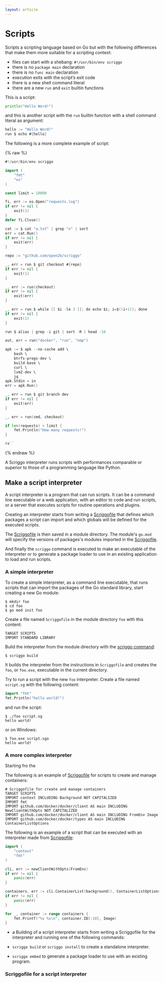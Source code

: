```yaml
---
layout: article
---
```

# Scripts

Scripts a scripting language based on Go but with the following differences that make them more suitable for a scripting context:
 
* files can start with a shebang: `#!/usr/bin/env scriggo`
* there is no `package main` declaration
* there is no `func main` declaration
* execution exits with the script’s exit code
* there is a new shell command literal
* there are a new `run` and `exit` builtin functions

This is a script:

```go
println("Hello Word!")
```

and this is another script with the `run` builtin function with a shell command literal as argument:

```go
hello := "Hello Word!"
run $ echo #{hello}
```

The following is a more complete example of script:

{% raw %}
```go
#!/usr/bin/env scriggo

import (
    "fmt"
    "os"
)

const limit = 10000

fi, err := os.Open("requests.log")
if err != nil {
    exit(1)
}
defer fi.Close()

cat := $ cat "a.txt" | grep "n" | sort 
err = cat.Run()
if err != nil {
    exit(err)
}

repo := "github.com/open2b/scriggo"

_, err = run $ git checkout #{repo}
if err != nil {
    exit(1)
}

_, err := run(checkout)
if err != nil {
    exit(err)
}

_, err = run $ while [[ $i -le 3 ]]; do echo $i; i=$((i+1)); done
if err != nil {
    exit(1)
}

run $ alias | grep -i git | sort -R | head -10

out, err = run("docker", "run", "nmp")

apk := $ apk --no-cache add \
    bash \
    btrfs-progs-dev \
    build-base \
    curl \
    lvm2-dev \
    jq
apk.Stdin = in
err = apk.Run()

_, err = run $ git branch dev
if err != nil {
    exit(err)
}

_, err = run(cmd, checkout)

if len(requests) > limit {
    fmt.Println("How many requests!")
}

rx``

```
{% endraw %}

A Scriggo interpreter runs scripts with performances comparable or superior to those of a programming language like Python.  

## Make a script interpreter

A script interpreter is a program that can run scripts. It can be a command line executable or a web application, with
an editor to code and run scripts, or a server that executes scripts for routine operations and plugins.

Creating an interpreter starts from writing a [Scriggofile](scriggofile) that defines which packages a script can import and
which globals will be defined for the executed scripts.

The [Scriggofile](scriggofile) is then saved in a module directory. The module's `go.mod` will specify the versions of
packages's modules imported in the [Scriggofile](scriggofile).

And finally the `scriggo` command is executed to make an executable of the interpreter or to generate a package loader
to use in an existing application to load and run scripts. 

### A simple interpreter

To create a simple interpreter, as a command line executable, that runs scripts that can import the packages of the Go standard library, start
creating a new Go module:

```
$ mkdir foo
$ cd foo
$ go mod init foo
```

Create a file named `Scriggofile` in the module directory `foo` with this content:

```
TARGET SCRIPTS
IMPORT STANDARD LIBRARY
```

Build the interpreter from the module directory with the [scriggo command](/doc/scriggo-command):

```
$ scriggo build
```

It builds the interpreter from the instructions in `Scriggofile` and creates the `foo`, or `foo.exe`, executable in
the current directory.

Try to run a script with the new `foo` interpreter. Create a file named `script.sg` with the following content: 

```go
import "fmt"
fmt.Println("hello world!")
```

and run the script: 

```
$ ./foo script.sg
hello world!
```

or on Windows:

```
$ foo.exe script.sgo
hello world!
```

### A more complex interpreter

Starting fro  the  

   


 


The following is an example of [Scriggofile](scriggofile) for scripts to create and manage containers:

```
# Scriggofile for create and manage containers
TARGET SCRIPTS
IMPORT context INCLUDING Background NOT CAPITALIZED
IMPORT fmt
IMPORT github.com/docker/docker/client AS main INCLUDING NewClientWithOpts NOT CAPITALIZED
IMPORT github.com/docker/docker/client AS main INCLUDING FromEnv Image
IMPORT github.com/docker/docker/types AS main INCLUDING ContainerListOptions 
```

The following is an example of a script that can be executed with an interpreter made from [Scriggofile](scriggofile):

```go
import (
    "context"
    "fmt"
)

cli, err := newClientWithOpts(FromEnv)
if err != nil {
    panic(err)
}

containers, err := cli.ContainerList(background(), ContainerListOptions{})
if err != nil {
    panic(err)
}

for _, container := range containers {
    fmt.Printf("%s %s\n", container.ID[:10], Image)
}
```



* a 
Building of a script interpreter starts from writing a Scriggofile for the interpreter and running one of the following commands:

* `scriggo build` or `scriggo install` to create a standalone interpreter.
* `scriggo embed` to generate a package loader to use with an existing program.

### Scriggofile for a script interpreter


  